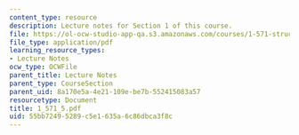 ```yaml
---
content_type: resource
description: Lecture notes for Section 1 of this course.
file: https://ol-ocw-studio-app-qa.s3.amazonaws.com/courses/1-571-structural-analysis-and-control-spring-2004/55bb72495289c5e1635a6c86dbca3f8c_1_571_5.pdf
file_type: application/pdf
learning_resource_types:
- Lecture Notes
ocw_type: OCWFile
parent_title: Lecture Notes
parent_type: CourseSection
parent_uid: 8a170e5a-4e21-109e-be7b-552415083a57
resourcetype: Document
title: 1_571_5.pdf
uid: 55bb7249-5289-c5e1-635a-6c86dbca3f8c
---
```

